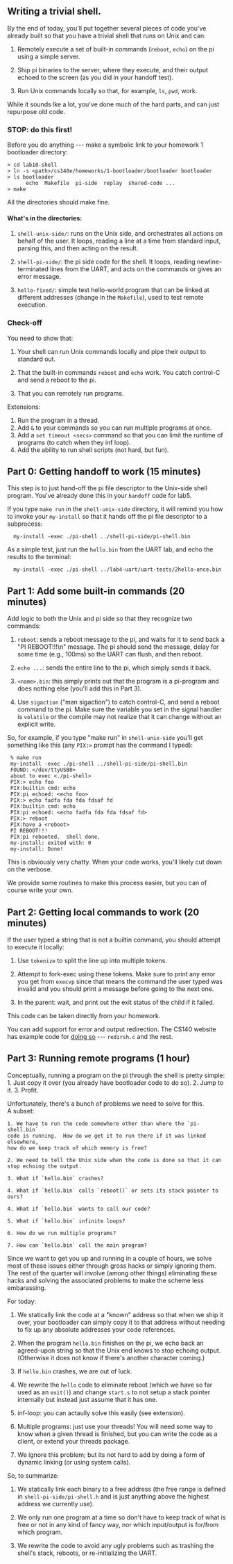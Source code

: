 ## Writing a trivial shell.

By the end of today, you'll put together several pieces of code you've already
built so that you have a trivial shell that runs on Unix and can:

   1. Remotely execute a set of built-in commands (`reboot`, `echo`) 
   on the pi using a simple server.

   2. Ship pi binaries to the server, where they execute, and their output
   echoed to the screen (as you did in your handoff test).
 
   3. Run Unix commands locally so that, for example, `ls`, `pwd`, work.

While it sounds lke a lot, you've done much of the hard parts, and can just
repurpose old code.

### STOP: do this first!

Before you do anything --- make a symbolic link to your homework 1 bootloader
directory:

    > cd lab10-shell
    > ln -s <path>/cs140e/homeworks/1-bootloader/bootloader bootloader
    > ls bootloader
          echo  Makefile  pi-side  replay  shared-code ...
    > make

All the directories should make fine.

#### What's in the directories:

   1. `shell-unix-side/`: runs on the Unix side, and orchestrates all
   actions on behalf of the user.  It loops, reading a line at a time
   from standard input, parsing this, and then acting on the result.

   3. `shell-pi-side/`: the pi side code for the shell.  It loops,
   reading newline-terminated lines from the UART, and acts on the
   commands or gives an error message.

   3. `hello-fixed/`: simple test hello-world program that can be
   linked at different addresses (change in the `Makefile`), used to
   test remote execution.

### Check-off

You need to show that:

   1. Your shell can run Unix commands locally and pipe their output to 
   standard out.  

   2. That the built-in commands `reboot` and `echo` work.  You catch
   control-C and send a reboot to the pi.

   3. That you can remotely run programs.

Extensions:

   1. Run the program in a thread.
   2. Add `&` to your commands so you can run multiple programs at once.
   3. Add a `set timeout <secs>` command so that you can limit the 
   runtime of programs (to catch when they inf loop).
   4. Add the ability to run shell scripts (not hard, but fun).

## Part 0:  Getting handoff to work (15 minutes)

This step is to just hand-off the pi file descriptor to the Unix-side
shell program.  You've already done this in your `handoff` code for
lab5. 

If you type `make run` in the `shell-unix-side` directory, it will
remind you how to invoke your `my-install` so that it hands off the pi
file descriptor to a subprocess:

      my-install -exec ./pi-shell ../shell-pi-side/pi-shell.bin

As a simple test, just run the `hello.bin` from the UART lab, and 
echo the results to the terminal:

      my-install -exec ./pi-shell ../lab4-uart/uart-tests/2hello-once.bin

## Part 1:  Add some built-in commands (20 minutes)

Add logic to both the Unix and pi side so that they recognize two commands:

   1. `reboot`: sends a reboot message to the pi, and waits for it to 
   send back a "PI REBOOT!!!\n" message.  The pi should send the message,
   delay for some time (e.g., 100ms) so the UART can flush, and then 
   reboot.

   2. `echo ...`: sends the entire line to the pi, which simply sends it back.

   3. `<name>.bin`: this simply prints out that the program is a pi-program
   and does nothing else (you'll add this in Part 3).

   4. Use `sigaction` ("man sigaction") to catch control-C, and send
   a reboot command to the pi.  Make sure the variable you set in the
   signal handler is `volatile` or the compile may not realize that it
   can change without an explicit write.

So, for example, if you type "make run" in `shell-unix-side` you'll get
something like this (any `PIX:>` prompt has the command I typed):

     % make run
     my-install -exec ./pi-shell ../shell-pi-side/pi-shell.bin
     FOUND: </dev/ttyUSB0>
     about to exec <./pi-shell>
     PIX:> echo foo
     PIX:builtin cmd: echo
     PIX:pi echoed: <echo foo>
     PIX:> echo fadfa fda fda fdsaf fd
     PIX:builtin cmd: echo
     PIX:pi echoed: <echo fadfa fda fda fdsaf fd>
     PIX:> reboot
     PIX:have a <reboot>
     PI REBOOT!!!
     PIX:pi rebooted.  shell done.
     my-install: exited with: 0
     my-install: Done!

This is obviously very chatty.  When your code works, you'll likely cut down
on the verbose.

We provide some routines to make this process easier, but you can of course
write your own.

## Part 2:  Getting local commands to work (20 minutes)

If the user typed a string that is not a builtin command, you should
attempt to execute it locally:

  1. Use `tokenize` to split the line up into multiple tokens.

  2. Attempt to fork-exec using these tokens.  Make sure to print any
  error you get from `execvp` since that means the command the user typed
  was invalid and you should print a message before going to the next one.

  3. In the parent: wait, and print out the exit status of the child if
  it failed.

This code can be taken directly from your homework.

You can add support for error and output redirection.
The CS140 website has example code for 
[doing so](http://www.scs.stanford.edu/19wi-cs140/notes/) --- `redirsh.c`
and the rest.

## Part 3:  Running remote programs (1 hour)

Conceptually, running a program on the pi through the shell is pretty simple:
    1. Just copy it over (you already have bootloader code to do so).
    2. Jump to it.
    3. Profit.

Unfortunately, there's a bunch of problems we need to solve for this.  
A subset:

    1. We have to run the code somewhere other than where the `pi-shell.bin`
    code is running.  How do we get it to run there if it was linked elsewhere,
    how do we keep track of which memory is free?

    2. We need to tell the Unix side when the code is done so that it can
    stop echoing the output.

    3. What if `hello.bin` crashes?

    4. What if `hello.bin` calls `reboot()` or sets its stack pointer to 
    ours?

    4. What if `hello.bin` wants to call our code?

    5. What if `hello.bin` infinite loops?

    6. How do we run multiple programs?

    7. How can `hello.bin` call the main program?

Since we want to get you up and running in a couple of hours, we solve
most of these issues either through gross hacks or simply ignoring them.
The rest of the quarter will involve (among other things) eliminating
these hacks and solving the associated problems to make the scheme
less embarassing.

For today:

  1. We statically link the code at a "known" address so that when
  we ship it over, your bootloader can simply copy it to that address
  without needing to fix up any absolute addresses your code references.

  2. When the program `hello.bin` finishes on the pi, we echo back an
  agreed-upon string so that the Unix end knows to stop echoing output.
  (Otherwise it does not know if there's another character coming.)

  3. If `hello.bin` crashes, we are out of luck.

  4. We rewrite the `hello` code to eliminate reboot (which we have 
  so far used as an `exit()`) and change `start.s` to not setup
  a stack pointer internally but instead just assume that it has one.

  5. inf-loop: you can actaully solve this easily (see extension).

  6. Multiple programs: just use your threads!  You will need some way
  to know when a given thread is finished, but you can write the code
  as a client, or extend your threads package.

  7. We ignore this problem; but its not hard to add by doing a form
  of dynamic linking (or using system calls).

So, to summarize: 

 1. We statically link each binary to a free address (the free range is
 defined in `shell-pi-side/pi-shell.h` and is just anything above the
 highest address we currently  use).

 2. We only run one program at a time so don't have to keep track of
 what is free or not in any kind of fancy way, nor which input/output
 is for/from which program.

 3. We rewrite the code to avoid any ugly problems such as trashing the
 shell's stack, reboots, or re-initializing the UART.

